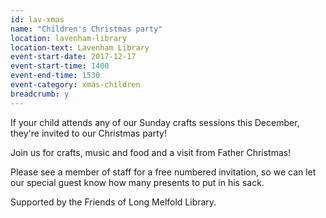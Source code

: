 ```yaml
---
id: lav-xmas
name: "Children's Christmas party"
location: lavenham-library
location-text: Lavenham Library
event-start-date: 2017-12-17
event-start-time: 1400
event-end-time: 1530
event-category: xmas-children
breadcrumb: y
---
```


If your child attends any of our Sunday crafts sessions this December, they're invited to our Christmas party!

Join us for crafts, music and food and a visit from Father Christmas!

Please see a member of staff for a free numbered invitation, so we can let our special guest know how many presents to put in his sack.

Supported by the Friends of Long Melfold Library.
